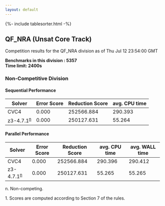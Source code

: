 ```yaml
---
layout: default
---
```

{%- include tablesorter.html -%}

##  QF_NRA (Unsat Core Track)

Competition results for the QF_NRA division as of Thu Jul 12 23:54:00 GMT

**Benchmarks in this division : 5357  
Time limit: 2400s** 

###  Non-Competitive Division 
#### Sequential Performance

<table id="sequential" class="result sorted">
<thead><tr class="center">
  <th>Solver</th>
  <th>Error Score</th>
  <th>Reduction Score</th>
  <th>avg. CPU time</th>
</tr></thead><tr>
<td>CVC4</td>
<td>0.000</td><td>252566.884</td><td>290.393</td></tr><tr>
<td>z3-4.7.1<SUP><a href="#fn">n</a></SUP></td>
<td>0.000</td><td>250127.631</td><td>55.264</td></tr></table>

#### Parallel Performance

<table id="parallel" class="result sorted">
<thead><tr class="center">
  <th>Solver</th>
  <th>Error Score</th>
  <th>Reduction Score</th>
  <th>avg. CPU time</th>
  <th>avg. WALL time</th>
</tr></thead><tr>
<td>CVC4</td>
<td>0.000</td><td>252566.884</td><td>290.396</td><td>290.412</td></tr><tr>
<td>z3-4.7.1<SUP><a href="#fn">n</a></SUP></td>
<td>0.000</td><td>250127.631</td><td>55.265</td><td>55.265</td></tr></table>
 <span id="fn"> n. Non-competing. </span>

 <span id="fn1"> 1. Scores are computed according to Section 7 of the rules. </span>


